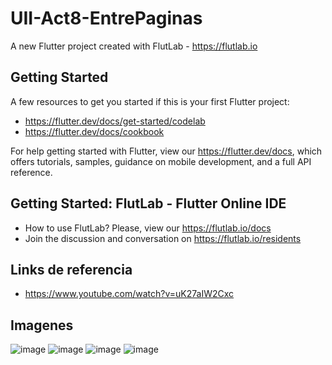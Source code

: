 # UII-Act8-EntrePaginas

A new Flutter project created with FlutLab - https://flutlab.io

## Getting Started

A few resources to get you started if this is your first Flutter project:

- https://flutter.dev/docs/get-started/codelab
- https://flutter.dev/docs/cookbook

For help getting started with Flutter, view our
https://flutter.dev/docs, which offers tutorials,
samples, guidance on mobile development, and a full API reference.

## Getting Started: FlutLab - Flutter Online IDE

- How to use FlutLab? Please, view our https://flutlab.io/docs
- Join the discussion and conversation on https://flutlab.io/residents

## Links de referencia 
- https://www.youtube.com/watch?v=uK27aIW2Cxc

## Imagenes
![image](https://github.com/BurciagaAA128/UII-Act8-TabbBar/assets/146780951/cf056e4f-0123-42f5-bedc-844d8e0c0bfe)
![image](https://github.com/BurciagaAA128/UII-Act8-TabbBar/assets/146780951/e2597476-2215-4cd0-a1f9-035a6952ee9e)
![image](https://github.com/BurciagaAA128/UII-Act8-TabbBar/assets/146780951/f38c70a1-cf83-46ba-b3e7-85a3cec43173)
![image](https://github.com/BurciagaAA128/UII-Act8-TabbBar/assets/146780951/34c8ac2c-ec82-48e5-a396-0f3a736b125e)


